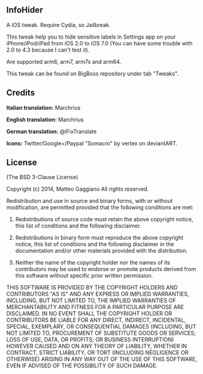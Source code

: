 ## InfoHider

A iOS tweak. Require Cydia, so Jailbreak.

This tweak help you to hide sensitive labels in Settings app on your iPhone/iPod/iPad from iOS 2.0 to iOS 7.0 (You can have some trouble with 2.0 to 4.3 because I can't test it).

Are supported arm6, arm7, arm7s and arm64.

This tweak can be found on BigBoss repository under tab "Tweaks".

## Credits

**Italian translation:** Marchrius

**English translation:** Marchrius

**German  translation:** @iFixTranslate

**Icons:** Twitter/Google+/Paypal "Somacro" by vertex on deviantART.

## License
(The BSD 3-Clause License)

Copyright (c) 2014, Matteo Gaggiano
All rights reserved.

Redistribution and use in source and binary forms, with or without modification, are permitted provided that the following conditions are met:

1. Redistributions of source code must retain the above copyright notice, this list of conditions and the following disclaimer.

2. Redistributions in binary form must reproduce the above copyright notice, this list of conditions and the following disclaimer in the documentation and/or other materials provided with the distribution.

3. Neither the name of the copyright holder nor the names of its contributors may be used to endorse or promote products derived from this software without specific prior written permission.

THIS SOFTWARE IS PROVIDED BY THE COPYRIGHT HOLDERS AND CONTRIBUTORS "AS IS" AND ANY EXPRESS OR IMPLIED WARRANTIES, INCLUDING, BUT NOT LIMITED TO, THE IMPLIED WARRANTIES OF MERCHANTABILITY AND FITNESS FOR A PARTICULAR PURPOSE ARE DISCLAIMED. IN NO EVENT SHALL THE COPYRIGHT HOLDER OR CONTRIBUTORS BE LIABLE FOR ANY DIRECT, INDIRECT, INCIDENTAL, SPECIAL, EXEMPLARY, OR CONSEQUENTIAL DAMAGES (INCLUDING, BUT NOT LIMITED TO, PROCUREMENT OF SUBSTITUTE GOODS OR SERVICES; LOSS OF USE, DATA, OR PROFITS; OR BUSINESS INTERRUPTION) HOWEVER CAUSED AND ON ANY THEORY OF LIABILITY, WHETHER IN CONTRACT, STRICT LIABILITY, OR TORT (INCLUDING NEGLIGENCE OR OTHERWISE) ARISING IN ANY WAY OUT OF THE USE OF THIS SOFTWARE, EVEN IF ADVISED OF THE POSSIBILITY OF SUCH DAMAGE.